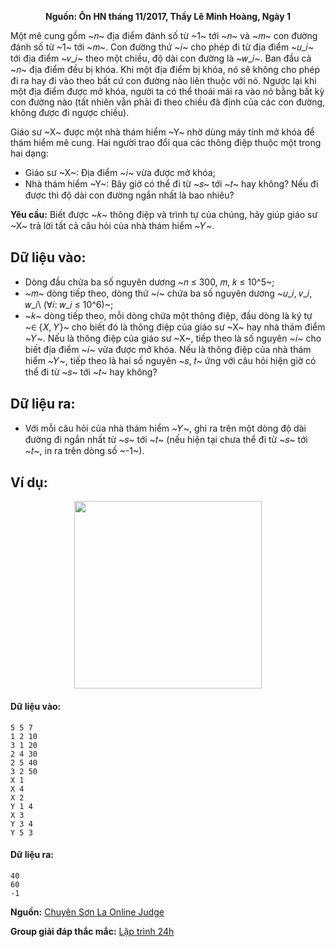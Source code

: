 **<center>Nguồn: Ôn HN tháng 11/2017, Thầy Lê Minh Hoàng, Ngày 1</center>**

Một mê cung gồm ~𝑛~ địa điểm đánh số từ ~1~ tới ~𝑛~ và ~𝑚~ con đường đánh số từ ~1~ tới ~𝑚~. Con đường thứ ~𝑖~ cho phép đi từ địa điểm ~𝑢_𝑖~ tới địa điểm ~𝑣_𝑖~ theo một chiều, độ dài con đường là ~𝑤_𝑖~. Ban đầu cả ~𝑛~ địa điểm đều bị khóa. Khi một địa điểm bị khóa, nó sẽ không cho phép đi ra hay đi vào theo bất cứ con đường nào liên thuộc với nó. Ngược lại khi một địa điểm được mở khóa, người ta có thể thoái mái ra vào nó bằng bất kỳ con đường nào (tất nhiên vẫn phải đi theo chiều đã định của các con đường, không được đi ngược chiều).

Giáo sư ~X~ được một nhà thám hiểm ~Y~ nhờ dùng máy tính mở khóa để thám hiểm mê cung. Hai người trao đổi qua các thông điệp thuộc một trong hai dạng:
- Giáo sư ~X~: Địa điểm ~𝑖~ vừa được mở khóa;
- Nhà thám hiểm ~Y~: Bây giờ có thể đi từ ~𝑠~ tới ~𝑡~ hay không? Nếu đi được thì độ dài con đường ngắn nhất là bao nhiêu?

**Yêu cầu:** Biết được ~𝑘~ thông điệp và trình tự của chúng, hãy giúp giáo sư ~X~ trả lời tất cả câu hỏi của nhà thám hiểm ~𝑌~.

## Dữ liệu vào:
- Dòng đầu chứa ba số nguyên dương ~𝑛 ≤ 300, 𝑚, 𝑘 ≤ 10^5~;
- ~𝑚~ dòng tiếp theo, dòng thứ ~𝑖~ chứa ba số nguyên dương ~𝑢_𝑖, 𝑣_𝑖, 𝑤_𝑖\ (∀𝑖: 𝑤_𝑖 ≤ 10^6)~;
- ~𝑘~ dòng tiếp theo, mỗi dòng chứa một thông điệp, đầu dòng là ký tự ~∈ {𝑋, 𝑌}~ cho biết đó là thông điệp của giáo 
sư ~X~ hay nhà thám điểm ~𝑌~. Nếu là thông điệp của giáo sư ~X~, tiếp theo là số nguyên ~𝑖~ cho biết địa điểm ~𝑖~ vừa được mở khóa. Nếu là thông điệp của nhà thám hiểm ~𝑌~, tiếp theo là hai số nguyên ~𝑠, 𝑡~ ứng với câu hỏi hiện giờ có thể đi từ ~𝑠~ tới ~𝑡~ hay không?

## Dữ liệu ra:
- Với mỗi câu hỏi của nhà thám hiểm ~𝑌~, ghi ra trên một dòng độ dài đường đi ngắn nhất từ ~𝑠~ tới ~𝑡~ (nếu hiện tại chưa thể đi từ ~𝑠~ tới ~𝑡~, in ra trên dòng số ~-1~).

## Ví dụ:
<center><img src="/images/problems/1214/DWLABYR.svg" width="300px" /></center>

#### Dữ liệu vào:
```
5 5 7
1 2 10
3 1 20
2 4 30
2 5 40
3 2 50
X 1
X 4
X 2
Y 1 4
X 3
Y 3 4
Y 5 3
```

#### Dữ liệu ra:
```
40
60
-1
```
**Nguồn:** [Chuyên Sơn La Online Judge](http://csloj.ddns.net/)

**Group giải đáp thắc mắc:** [Lập trình 24h](https://www.facebook.com/groups/1386904321519984)